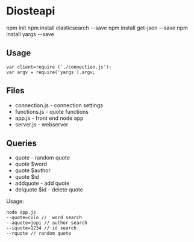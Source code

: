 # Diosteapi

npm init
npm install elasticsearch --save
npm install get-json --save
npm install yargs --save

## Usage

```
var client=require ('./connection.js');
var argv = require('yargs').argv;
```

## Files

* connection.js - connection settings
* functions.js - quote functions
* app.js - front end node app
* server.js - webserver

## Queries

* quote - random quote
* quote $word
* quote $author
* quote $id 
* addquote - add quote
* delquote $id - delete quote 

Usage:

```
node app.js 
--quote=culo //  word search
--aquote=jopi // author search
--iquote=1234 // id search
--rquote // random quote

```
